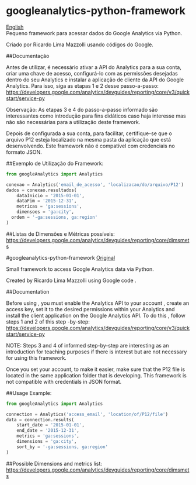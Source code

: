 # googleanalytics-python-framework
<a href="#ingles">English</a><br/>
Pequeno framework para acessar dados do Google Analytics via Python.

Criado por Ricardo Lima Mazzolli usando códigos do Google.

##Documentação

Antes de utilizar, é necessário ativar a API do Analytics para a sua conta, criar uma chave de acesso, configurá-lo com as permissões desejadas dentro do seu Analytics e instalar a aplicação de cliente da API do Google Analytics. Para isso, siga as etapas 1 e 2 desse passo-a-passo:
https://developers.google.com/analytics/devguides/reporting/core/v3/quickstart/service-py

Observação: As etapas 3 e 4 do passo-a-passo informado são interessantes como introdução para fins didáticos caso haja interesse mas não são necessárias para a utilização deste framework.

Depois de configurada a sua conta, para facilitar, certifique-se que o arquivo P12 esteja localizado na mesma pasta da aplicação que está desenvolvendo. Este framework não é compatível com credenciais no formato JSON.

##Exemplo de Utilização do Framework:

```python
from googleAnalytics import Analytics

conexao = Analytics('email_de_acesso', 'localizacao/do/arquivo/P12')
dados = conexao.resultados(
	dataInicio = '2015-01-01',
	dataFim = '2015-12-31',
	metricas = 'ga:sessions',
	dimensoes = 'ga:city',
  ordem = '-ga:sessions, ga:region'
)
```

##Listas de Dimensões e Métricas possíveis:
https://developers.google.com/analytics/devguides/reporting/core/dimsmets

<a name="ingles"></a>
#googleanalytics-python-framework
<a href="#">Original</a>

Small framework to access Google Analytics data via Python.

Created by Ricardo Lima Mazzolli using Google code .

##Documentation

Before using , you must enable the Analytics API to your account , create an access key, set it to the desired permissions within your Analytics and install the client application on the Google Analytics API. To do this , follow steps 1 and 2 of this step -by-step:
https://developers.google.com/analytics/devguides/reporting/core/v3/quickstart/service-py

NOTE: Steps 3 and 4 of informed step-by-step are interesting as an introduction for teaching purposes if there is interest but are not necessary for using this framework.

Once you set your account, to make it easier, make sure that the P12 file is located in the same application folder that is developing. This framework is not compatible with credentials in JSON format.

##Usage Example:

```python
from googleAnalytics import Analytics

connection = Analytics('access_email', 'location/of/P12/file')
data = connection.results(
	start_date = '2015-01-01',
	end_date = '2015-12-31',
	metrics = 'ga:sessions',
	dimensions = 'ga:city',
	sort_by = '-ga:sessions, ga:region'
)
```

##Possible Dimensions and metrics list:
https://developers.google.com/analytics/devguides/reporting/core/dimsmets
